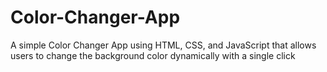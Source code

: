 # Color-Changer-App
A simple Color Changer App using HTML, CSS, and JavaScript that allows users to change the background color dynamically with a single click
